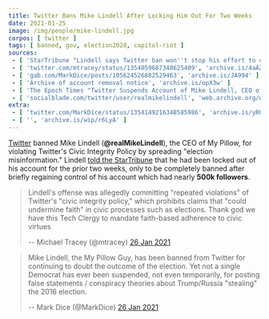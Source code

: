 ```yaml
---
title: Twitter Bans Mike Lindell After Locking Him Out For Two Weeks
date: 2021-01-25
image: /img/people/mike-lindell.jpg
corpos: [ twitter ]
tags: [ banned, gov, election2020, capitol-riot ]
sources:
 - [ 'StarTribune "Lindell says Twitter ban won''t stop his effort to claim election fraud" by Kristen Leigh Painter, Stephen Montemayor, Kristen Leigh Painter and Stephen Montemayor (26 Jan 2021)', 'archive.is/py6Ob' ]
 - [ 'twitter.com/mtracey/status/1354059687348625409', 'archive.is/4aAZR' ]
 - [ 'gab.com/MarkDice/posts/105624526882529463', 'archive.is/JA994' ]
 - [ 'Archive of account removal notice', 'archive.is/opX3w' ]
 - [ 'The Epoch Times "Twitter Suspends Account of Mike Lindell, CEO of MyPillow" by Mimi Nguyen Ly (26 Jan 2021)', 'archive.is/GRrcc' ]
 - [ 'socialblade.com/twitter/user/realmikelindell', 'web.archive.org/web/20210127144212/https://socialblade.com/twitter/user/realmikelindell' ]
extra:
 - [ 'twitter.com/MarkDice/status/1354149216348585986', 'archive.is/yROYM' ]
 - [ '', 'archive.is/wip/r6LyA' ]
---
```


[Twitter](/twitter/) banned Mike Lindell (**@realMikeLindell**), the CEO of My
Pillow, for violating Twitter's Civic Integrity Policy by spreading "election
misinformation." Lindell [told the
StarTribune](https://archive.is/py6Ob#selection-1949.0-1949.168) that he had
been locked out of his account for the prior two weeks, only to be completely
banned after briefly regaining control of his account which had nearly **500k
followers**.

> Lindell's offense was allegedly committing "repeated violations" of Twitter's
> "civic integrity policy," which prohibits claims that "could undermine faith"
> in civic processes such as elections. Thank god we have this Tech Clergy to
> mandate faith-based adherence to civic virtues
>
> -- Michael Tracey (@mtracey) [26 Jan 2021](https://archive.is/4aAZR)

> Mike Lindell, the My Pillow Guy, has been banned from Twitter for continuing
> to doubt the outcome of the election. Yet not a single Democrat has ever been
> suspended, not even temporarily, for posting false statements / conspiracy
> theories about Trump/Russia "stealing" the 2016 election.
>
> -- Mark Dice (@MarkDice) [26 Jan 2021](https://archive.is/JA994)
